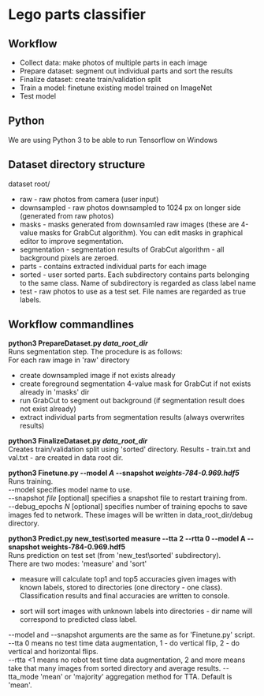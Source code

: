 # Lego parts classifier

## Workflow
* Collect data: make photos of multiple parts in each image
* Prepare dataset: segment out individual parts and sort the results
* Finalize dataset: create train/validation split
* Train a model: finetune existing model trained on ImageNet
* Test model

## Python
We are using Python 3 to be able to run Tensorflow on Windows

## Dataset directory structure
dataset root/
* raw - raw photos from camera (user input)
* downsampled - raw photos downsampled to 1024 px on longer side (generated from raw photos)
* masks - masks generated from downsamled raw images (these are 4-value masks for GrabCut algorithm). You can edit masks in graphical editor to improve segmentation.
* segmentation - segmentation results of GrabCut algorithm - all background pixels are zeroed.
* parts - contains extracted individual parts for each image
* sorted - user sorted parts. Each subdirectory contains parts belonging to the same class. Name of subdirectory is regarded as class label name
* test - raw photos to use as a test set. File names are regarded as true labels.

## Workflow commandlines

<b>python3 PrepareDataset.py <i>data_root_dir</i></b>\
Runs segmentation step. The procedure is as follows:\
For each raw image in 'raw' directory
* create downsampled image if not exists already
* create foreground segmentation 4-value mask for GrabCut if not exists already in 'masks' dir
* run GrabCut to segment out background (if segmentation result does not exist already) 
* extract individual parts from segmentation results (always overwrites results)

<b>python3 FinalizeDataset.py <i>data_root_dir</i></b>\
Creates train/validation split using 'sorted' directory.
Results - train.txt and val.txt - are created in data root dir.

<b>python3 Finetune.py --model <i>A</i> --snapshot <i>weights-784-0.969.hdf5</i></b>\
Runs training.\
--model specifies model name to use.\
--snapshot <i>file</i> [optional] specifies a snapshot file to restart training from.\
--debug_epochs <i>N</i> [optional] specifies number of training epochs to save images fed to network. These images will be written in data_root_dir/debug directory.
 
<b>python3 Predict.py new_test\sorted measure --tta 2 --rtta 0 --model A --snapshot weights-784-0.969.hdf5</b>\
Runs prediction on test set (from 'new_test\sorted' subdirectory).\
There are two modes: 'measure' and 'sort'
* measure will calculate top1 and top5 accuracies given images with known labels, stored to directories (one directory - one class). Classification results and final accuracies are written to console.

* sort will sort images with unknown labels into directories - dir name will correspond to predicted class label.

--model and --snapshot arguments are the same as for 'Finetune.py' script.\
--tta 0 means no test time data augmentation, 1 - do vertical flip, 2 - do vertical and horizontal flips.\
--rtta <1 means no robot test time data augmentation, 2 and more means take that many images from sorted directory and average results. 
--tta_mode 'mean' or 'majority' aggregation method for TTA. Default is 'mean'.
